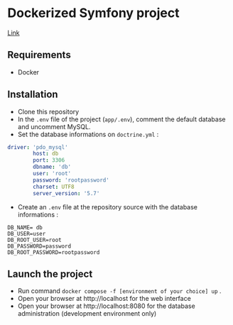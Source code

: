 # Dockerized Symfony project
[Link](https://gist.github.com/capywebformations/0c713df3552d664250799290cabf3d0f)
## Requirements
- Docker
## Installation
- Clone this repository
- In the `.env` file of the project (`app/.env`), comment the default database and uncomment MySQL.
- Set the database informations on `doctrine.yml` :
```yml
driver: 'pdo_mysql'
        host: db
        port: 3306
        dbname: 'db'
        user: 'root'
        password: 'rootpassword'
        charset: UTF8
        server_version: '5.7'
```
- Create an `.env` file at the repository source with the database informations : 
```env
DB_NAME= db
DB_USER=user
DB_ROOT_USER=root
DB_PASSWORD=password
DB_ROOT_PASSWORD=rootpassword
```
## Launch the project
- Run command `docker compose -f [environment of your choice] up` .
- Open your browser at http://localhost for the web interface
- Open your browser at http://localhost:8080 for the database administration (development environment only)